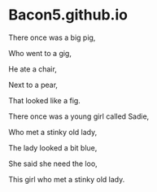 # Bacon5.github.io
There once was a big pig,

 Who went to a gig,
 
 He ate a chair,
 
 Next to a pear,
 
 That looked like a fig.






There once was a young girl called Sadie,

Who met a stinky old lady,

The lady looked a bit blue,

She said she need the loo,

This girl who met a stinky old lady.

